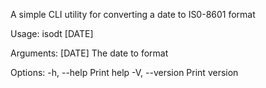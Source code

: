 A simple CLI utility for converting a date to IS0-8601 format

Usage: isodt [DATE]

Arguments:
  [DATE]  The date to format

Options:
  -h, --help     Print help
  -V, --version  Print version
